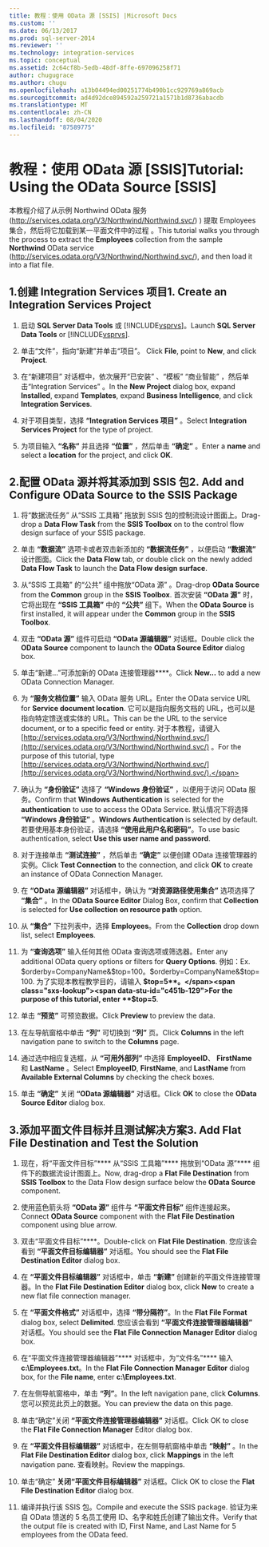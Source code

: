 ```yaml
---
title: 教程：使用 OData 源 [SSIS] |Microsoft Docs
ms.custom: ''
ms.date: 06/13/2017
ms.prod: sql-server-2014
ms.reviewer: ''
ms.technology: integration-services
ms.topic: conceptual
ms.assetid: 2c64cf8b-5edb-48df-8ffe-697096258f71
author: chugugrace
ms.author: chugu
ms.openlocfilehash: a13b04494ed00251774b490b1cc929769a869acb
ms.sourcegitcommit: ad4d92dce894592a259721a1571b1d8736abacdb
ms.translationtype: MT
ms.contentlocale: zh-CN
ms.lasthandoff: 08/04/2020
ms.locfileid: "87589775"
---
```

# <a name="tutorial-using-the-odata-source-ssis"></a><span data-ttu-id="c451b-102">教程：使用 OData 源 [SSIS]</span><span class="sxs-lookup"><span data-stu-id="c451b-102">Tutorial: Using the OData Source [SSIS]</span></span>
  <span data-ttu-id="c451b-103">本教程介绍了从示例 Northwind OData 服务 (http://services.odata.org/V3/Northwind/Northwind.svc/) ) 提取 Employees 集合，然后将它加载到某一平面文件中的过程   。</span><span class="sxs-lookup"><span data-stu-id="c451b-103">This tutorial walks you through the process to extract the **Employees** collection from the sample **Northwind** OData service (http://services.odata.org/V3/Northwind/Northwind.svc/), and then load it into a flat file.</span></span>  
  
## <a name="1-create-an-integration-services-project"></a><span data-ttu-id="c451b-104">1.创建 Integration Services 项目</span><span class="sxs-lookup"><span data-stu-id="c451b-104">1. Create an Integration Services Project</span></span>  
  
1.  <span data-ttu-id="c451b-105">启动 **SQL Server Data Tools** 或 [!INCLUDE[vsprvs](../../includes/vsprvs-md.md)]。</span><span class="sxs-lookup"><span data-stu-id="c451b-105">Launch **SQL Server Data Tools** or [!INCLUDE[vsprvs](../../includes/vsprvs-md.md)].</span></span>  
  
2.  <span data-ttu-id="c451b-106">单击“文件”，指向“新建”并单击“项目”。   </span><span class="sxs-lookup"><span data-stu-id="c451b-106">Click **File**, point to **New**, and click **Project**.</span></span>  
  
3.  <span data-ttu-id="c451b-107">在“新建项目”  对话框中，依次展开“已安装”  、“模板”  “商业智能”  ，然后单击“Integration Services”  。</span><span class="sxs-lookup"><span data-stu-id="c451b-107">In the **New Project** dialog box, expand **Installed**, expand **Templates**, expand **Business Intelligence**, and click **Integration Services**.</span></span>  
  
4.  <span data-ttu-id="c451b-108">对于项目类型，选择 **“Integration Services 项目”** 。</span><span class="sxs-lookup"><span data-stu-id="c451b-108">Select **Integration Services Project** for the type of project.</span></span>  
  
5.  <span data-ttu-id="c451b-109">为项目输入 **“名称”** 并且选择 **“位置”** ，然后单击 **“确定”** 。</span><span class="sxs-lookup"><span data-stu-id="c451b-109">Enter a **name** and select a **location** for the project, and click **OK**.</span></span>  
  
## <a name="2-add-and-configure-odata-source-to-the-ssis-package"></a><span data-ttu-id="c451b-110">2.配置 OData 源并将其添加到 SSIS 包</span><span class="sxs-lookup"><span data-stu-id="c451b-110">2. Add and Configure OData Source to the SSIS Package</span></span>  
  
1.  <span data-ttu-id="c451b-111">将“数据流任务”  从“SSIS 工具箱”  拖放到 SSIS 包的控制流设计图面上。</span><span class="sxs-lookup"><span data-stu-id="c451b-111">Drag-drop a **Data Flow Task** from the **SSIS Toolbox** on to the control flow design surface of your SSIS package.</span></span>  
  
2.  <span data-ttu-id="c451b-112">单击 **“数据流”** 选项卡或者双击新添加的 **“数据流任务”** ，以便启动 **“数据流”** 设计图面。</span><span class="sxs-lookup"><span data-stu-id="c451b-112">Click the **Data Flow** tab, or double click on the newly added **Data Flow Task** to launch the **Data Flow design surface**.</span></span>  
  
3.  <span data-ttu-id="c451b-113">从“SSIS 工具箱”  的“公共”  组中拖放“OData 源”  。</span><span class="sxs-lookup"><span data-stu-id="c451b-113">Drag-drop **OData Source** from the **Common** group in the **SSIS Toolbox**.</span></span> <span data-ttu-id="c451b-114">首次安装 **“OData 源”** 时，它将出现在 **“SSIS 工具箱”** 中的 **“公共”** 组下。</span><span class="sxs-lookup"><span data-stu-id="c451b-114">When the **OData Source** is first installed, it will appear under the **Common** group in the **SSIS Toolbox**.</span></span>  
  
4.  <span data-ttu-id="c451b-115">双击 **“OData 源”** 组件可启动 **“OData 源编辑器”** 对话框。</span><span class="sxs-lookup"><span data-stu-id="c451b-115">Double click the **OData Source** component to launch the **OData Source Editor** dialog box.</span></span>  
  
5.  <span data-ttu-id="c451b-116">单击“新建…”可添加新的 OData 连接管理器\*\*\*\*。</span><span class="sxs-lookup"><span data-stu-id="c451b-116">Click **New...** to add a new OData Connection Manager.</span></span>  
  
6.  <span data-ttu-id="c451b-117">为 **“服务文档位置”** 输入 OData 服务 URL。</span><span class="sxs-lookup"><span data-stu-id="c451b-117">Enter the OData service URL for **Service document location**.</span></span> <span data-ttu-id="c451b-118">它可以是指向服务文档的 URL，也可以是指向特定馈送或实体的 URL。</span><span class="sxs-lookup"><span data-stu-id="c451b-118">This can be the URL to the service document, or to a specific feed or entity.</span></span> <span data-ttu-id="c451b-119">对于本教程，请键入 [http://services.odata.org/V3/Northwind/Northwind.svc/](http://services.odata.org/V3/Northwind/Northwind.svc/) 。</span><span class="sxs-lookup"><span data-stu-id="c451b-119">For the purpose of this tutorial, type [http://services.odata.org/V3/Northwind/Northwind.svc/](http://services.odata.org/V3/Northwind/Northwind.svc/).</span></span>  
  
7.  <span data-ttu-id="c451b-120">确认为 **“身份验证”** 选择了 **“Windows 身份验证”** ，以便用于访问 OData 服务。</span><span class="sxs-lookup"><span data-stu-id="c451b-120">Confirm that **Windows Authentication** is selected for the **authentication** to use to access the OData Service.</span></span> <span data-ttu-id="c451b-121">默认情况下将选择 **“Windows 身份验证”** 。</span><span class="sxs-lookup"><span data-stu-id="c451b-121">**Windows Authentication** is selected by default.</span></span> <span data-ttu-id="c451b-122">若要使用基本身份验证，请选择 **“使用此用户名和密码”**。</span><span class="sxs-lookup"><span data-stu-id="c451b-122">To use basic authentication, select **Use this user name and password**.</span></span>  
  
8.  <span data-ttu-id="c451b-123">对于连接单击 **“测试连接”** ，然后单击 **“确定”** 以便创建 OData 连接管理器的实例。</span><span class="sxs-lookup"><span data-stu-id="c451b-123">Click **Test Connection** to the connection, and click **OK** to create an instance of OData Connection Manager.</span></span>  
  
9. <span data-ttu-id="c451b-124">在 **“OData 源编辑器”** 对话框中，确认为 **“对资源路径使用集合”** 选项选择了 **“集合”** 。</span><span class="sxs-lookup"><span data-stu-id="c451b-124">In the **OData Source Editor** Dialog Box, confirm that **Collection** is selected for **Use collection on resource path** option.</span></span>  
  
10. <span data-ttu-id="c451b-125">从 **“集合”** 下拉列表中，选择 **Employees**。</span><span class="sxs-lookup"><span data-stu-id="c451b-125">From the **Collection** drop down list, select **Employees**.</span></span>  
  
11. <span data-ttu-id="c451b-126">为 **“查询选项”** 输入任何其他 OData 查询选项或筛选器。</span><span class="sxs-lookup"><span data-stu-id="c451b-126">Enter any additional OData query options or filters for **Query Options**.</span></span> <span data-ttu-id="c451b-127">例如：</span><span class="sxs-lookup"><span data-stu-id="c451b-127">Ex.</span></span> <span data-ttu-id="c451b-128">$orderby=CompanyName&$top=100。</span><span class="sxs-lookup"><span data-stu-id="c451b-128">$orderby=CompanyName&$top=100.</span></span> <span data-ttu-id="c451b-129">为了实现本教程教学目的，请输入 **$top=5**。</span><span class="sxs-lookup"><span data-stu-id="c451b-129">For the purpose of this tutorial, enter **$top=5**.</span></span>  
  
12. <span data-ttu-id="c451b-130">单击 **“预览”** 可预览数据。</span><span class="sxs-lookup"><span data-stu-id="c451b-130">Click **Preview** to preview the data.</span></span>  
  
13. <span data-ttu-id="c451b-131">在左导航窗格中单击 **“列”** 可切换到 **“列”** 页。</span><span class="sxs-lookup"><span data-stu-id="c451b-131">Click **Columns** in the left navigation pane to switch to the **Columns** page.</span></span>  
  
14. <span data-ttu-id="c451b-132">通过选中相应复选框，从 **“可用外部列”** 中选择 **EmployeeID**、 **FirstName** 和 **LastName** 。</span><span class="sxs-lookup"><span data-stu-id="c451b-132">Select **EmployeeID**, **FirstName**, and **LastName** from **Available External Columns** by checking the check boxes.</span></span>  
  
15. <span data-ttu-id="c451b-133">单击 **“确定”** 关闭 **“OData 源编辑器”** 对话框。</span><span class="sxs-lookup"><span data-stu-id="c451b-133">Click **OK** to close the **OData Source Editor** dialog box.</span></span>  
  
## <a name="3-add-flat-file-destination-and-test-the-solution"></a><span data-ttu-id="c451b-134">3.添加平面文件目标并且测试解决方案</span><span class="sxs-lookup"><span data-stu-id="c451b-134">3. Add Flat File Destination and Test the Solution</span></span>  
  
1.  <span data-ttu-id="c451b-135">现在，将“平面文件目标”\*\*\*\* 从“SSIS 工具箱”\*\*\*\* 拖放到“OData 源”\*\*\*\* 组件下的数据流设计图面上。</span><span class="sxs-lookup"><span data-stu-id="c451b-135">Now, drag-drop a **Flat File Destination** from **SSIS Toolbox** to the Data Flow design surface below the **OData Source** component.</span></span>  
  
2.  <span data-ttu-id="c451b-136">使用蓝色箭头将 **“OData 源”** 组件与 **“平面文件目标”** 组件连接起来。</span><span class="sxs-lookup"><span data-stu-id="c451b-136">Connect **OData Source** component with the **Flat File Destination** component using blue arrow.</span></span>  
  
3.  <span data-ttu-id="c451b-137">双击“平面文件目标”\*\*\*\*。</span><span class="sxs-lookup"><span data-stu-id="c451b-137">Double-click on **Flat File Destination**.</span></span> <span data-ttu-id="c451b-138">您应该会看到 **“平面文件目标编辑器”** 对话框。</span><span class="sxs-lookup"><span data-stu-id="c451b-138">You should see the **Flat File Destination Editor** dialog box.</span></span>  
  
4.  <span data-ttu-id="c451b-139">在 **“平面文件目标编辑器”** 对话框中，单击 **“新建”** 创建新的平面文件连接管理器。</span><span class="sxs-lookup"><span data-stu-id="c451b-139">In the **Flat File Destination Editor** dialog box, click **New** to create a new flat file connection manager.</span></span>  
  
5.  <span data-ttu-id="c451b-140">在 **“平面文件格式”** 对话框中，选择 **“带分隔符”**。</span><span class="sxs-lookup"><span data-stu-id="c451b-140">In the **Flat File Format** dialog box, select **Delimited**.</span></span> <span data-ttu-id="c451b-141">您应该会看到 **“平面文件连接管理器编辑器”** 对话框。</span><span class="sxs-lookup"><span data-stu-id="c451b-141">You should see the **Flat File Connection Manager Editor** dialog box.</span></span>  
  
6.  <span data-ttu-id="c451b-142">在“平面文件连接管理器编辑器”\*\*\*\* 对话框中，为“文件名”\*\*\*\* 输入 **c:\Employees.txt**。</span><span class="sxs-lookup"><span data-stu-id="c451b-142">In the **Flat File Connection Manager Editor** dialog box, for the **File name**, enter **c:\Employees.txt**.</span></span>  
  
7.  <span data-ttu-id="c451b-143">在左侧导航窗格中，单击 **“列”**。</span><span class="sxs-lookup"><span data-stu-id="c451b-143">In the left navigation pane, click **Columns**.</span></span> <span data-ttu-id="c451b-144">您可以预览此页上的数据。</span><span class="sxs-lookup"><span data-stu-id="c451b-144">You can preview the data on this page.</span></span>  
  
8.  <span data-ttu-id="c451b-145">单击“确定”关闭 **“平面文件连接管理器编辑器”** 对话框。</span><span class="sxs-lookup"><span data-stu-id="c451b-145">Click OK to close the **Flat File Connection Manager** Editor dialog box.</span></span>  
  
9. <span data-ttu-id="c451b-146">在 **“平面文件目标编辑器”** 对话框中，在左侧导航窗格中单击 **“映射”** 。</span><span class="sxs-lookup"><span data-stu-id="c451b-146">In the **Flat File Destination Editor** dialog box, click **Mappings** in the left navigation pane.</span></span> <span data-ttu-id="c451b-147">查看映射。</span><span class="sxs-lookup"><span data-stu-id="c451b-147">Review the mappings.</span></span>  
  
10. <span data-ttu-id="c451b-148">单击“确定” **关闭“平面文件目标编辑器”** 对话框。</span><span class="sxs-lookup"><span data-stu-id="c451b-148">Click OK to close the **Flat File Destination Editor** dialog box.</span></span>  
  
11. <span data-ttu-id="c451b-149">编译并执行该 SSIS 包。</span><span class="sxs-lookup"><span data-stu-id="c451b-149">Compile and execute the SSIS package.</span></span> <span data-ttu-id="c451b-150">验证为来自 OData 馈送的 5 名员工使用 ID、名字和姓氏创建了输出文件。</span><span class="sxs-lookup"><span data-stu-id="c451b-150">Verify that the output file is created with ID, First Name, and Last Name for 5 employees from the OData feed.</span></span>  
  
  
